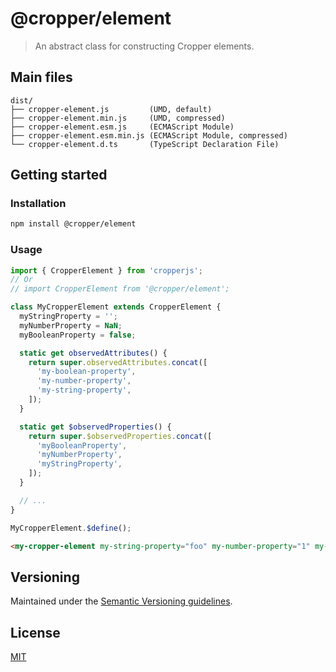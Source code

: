 # @cropper/element

> An abstract class for constructing Cropper elements.

## Main files

```text
dist/
├── cropper-element.js         (UMD, default)
├── cropper-element.min.js     (UMD, compressed)
├── cropper-element.esm.js     (ECMAScript Module)
├── cropper-element.esm.min.js (ECMAScript Module, compressed)
└── cropper-element.d.ts       (TypeScript Declaration File)
```

## Getting started

### Installation

```sh
npm install @cropper/element
```

### Usage


```js
import { CropperElement } from 'cropperjs';
// Or
// import CropperElement from '@cropper/element';

class MyCropperElement extends CropperElement {
  myStringProperty = '';
  myNumberProperty = NaN;
  myBooleanProperty = false;

  static get observedAttributes() {
    return super.observedAttributes.concat([
      'my-boolean-property',
      'my-number-property',
      'my-string-property',
    ]);
  }

  static get $observedProperties() {
    return super.$observedProperties.concat([
      'myBooleanProperty',
      'myNumberProperty',
      'myStringProperty',
    ]);
  }

  // ...
}

MyCropperElement.$define();
```

```html
<my-cropper-element my-string-property="foo" my-number-property="1" my-boolean-property></my-cropper-element>
```

## Versioning

Maintained under the [Semantic Versioning guidelines](https://semver.org).

## License

[MIT](https://opensource.org/licenses/MIT)
